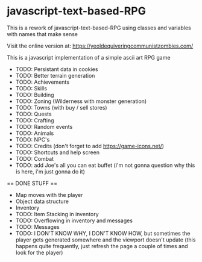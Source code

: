 # javascript-text-based-RPG
This is a rework of javascript-text-based-RPG using classes and variables with names that make sense

Visit the online version at: https://yeoldequiveringcommunistzombies.com/

This is a javascript implementation of a simple ascii art RPG game

* TODO: Persistant data in cookies
* TODO: Better terrain generation
* TODO: Achievements
* TODO: Skills
* TODO: Building
* TODO: Zoning (Wilderness with monster generation)
* TODO: Towns (with buy / sell stores)
* TODO: Quests
* TODO: Crafting
* TODO: Random events
* TODO: Animals
* TODO: NPC's
* TODO: Credits (don't forget to add https://game-icons.net/)
* TODO: Shortcuts and help screen
* TODO: Combat
* TODO: add Joe's all you can eat buffet (i'm not gonna question why this is here, i'm just gonna do it)

== DONE STUFF ==

* Map moves with the player
* Object data structure
* Inventory
* TODO: Item Stacking in inventory
* TODO: Overflowing in inventory and messages
* TODO: Messages
* TODO: I DON'T KNOW WHY, I DON'T KNOW HOW, but sometimes the player gets generated somewhere and the viewport doesn't update (this happens quite frequently, just refresh the page a couple of times and look for the player)